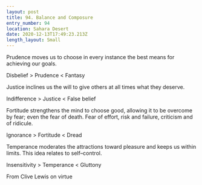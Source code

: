```yaml
---
layout: post
title: 94. Balance and Composure
entry_number: 94
location: Sahara Desert
date: 2020-12-13T17:49:23.213Z
length_layout: Small
---
```

Prudence moves us to choose in every instance the best means for achieving our goals. 

Disbelief > Prudence < Fantasy

Justice inclines us the will to give others at all times what they deserve.

Indifference > Justice < False belief

Fortitude strengthens the mind to choose good, allowing it to be overcome by fear; even the fear of death. Fear of effort, risk and failure, criticism and of ridicule.

Ignorance > Fortitude < Dread 

Temperance moderates the attractions toward pleasure and keeps us within limits. This idea relates to self–control.

Insensitivity > Temperance < Gluttony

From Clive Lewis on virtue